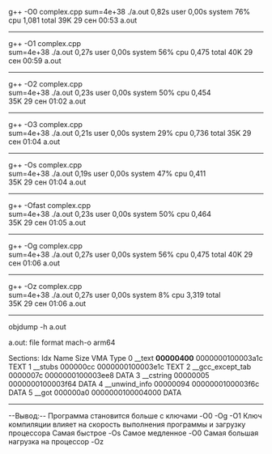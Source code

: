 g++ -O0 complex.cpp 
sum=4e+38
./a.out  0,82s user 0,00s system 76% cpu 1,081 total 
 39K 29 сен 00:53 a.out

--------------
 g++ -O1 complex.cpp       
sum=4e+38
./a.out  0,27s user 0,00s system 56% cpu 0,475 total
 40K 29 сен 00:59 a.out

--------------
 g++ -O2 complex.cpp     
sum=4e+38
./a.out  0,23s user 0,00s system 50% cpu 0,454            
 35K 29 сен 01:02 a.out

---------------
 g++ -O3 complex.cpp      
sum=4e+38
./a.out  0,21s user 0,00s system 29% cpu 0,736 total
 35K 29 сен 01:04 a.out

---------------
g++ -Os complex.cpp      
sum=4e+38
./a.out  0,19s user 0,00s system 47% cpu 0,411             
 35K 29 сен 01:04 a.out

---------------
g++ -Ofast complex.cpp       
sum=4e+38
./a.out  0,23s user 0,00s system 50% cpu 0,464          
 35K 29 сен 01:05 a.out

---------------
 g++ -Og complex.cpp    
sum=4e+38
./a.out  0,27s user 0,00s system 56% cpu 0,475 total
 40K 29 сен 01:06 a.out

----------------
g++ -Oz complex.cpp      
sum=4e+38
./a.out  0,27s user 0,00s system 8% cpu 3,319 total           
 35K 29 сен 01:06 a.out

---------------------------------------------------------

objdump -h a.out      

a.out:	file format mach-o arm64

Sections:
Idx Name             Size     VMA              Type
  0 __text           **00000400** 0000000100003a1c TEXT
  1 __stubs          000000cc 0000000100003e1c TEXT
  2 __gcc_except_tab 0000007c 0000000100003ee8 DATA
  3 __cstring        00000005 0000000100003f64 DATA
  4 __unwind_info    00000094 0000000100003f6c DATA
  5 __got            000000a0 0000000100004000 DATA

  --------------------------------------------------------

  --Вывод:--
  Программа становится больше с ключами -O0 -Og -O1
  Ключ компиляции влияет на скорость выполнения программы и загрузку процессора
  Самая быстрое -Os
  Самое медленное -O0
  Самая большая нагрузка на процессор -Oz